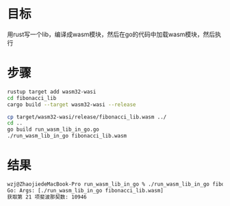 # 目标
用rust写一个lib，编译成wasm模块，然后在go的代码中加载wasm模块，然后执行

# 步骤
```bash
rustup target add wasm32-wasi
cd fibonacci_lib
cargo build --target wasm32-wasi --release

cp target/wasm32-wasi/release/fibonacci_lib.wasm ../
cd ..
go build run_wasm_lib_in_go.go
./run_wasm_lib_in_go fibonacci_lib.wasm
```

# 结果
```bash
wzj@ZhaojiedeMacBook-Pro run_wasm_lib_in_go % ./run_wasm_lib_in_go fibonacci_lib.wasm
Go: Args: [./run_wasm_lib_in_go fibonacci_lib.wasm]
获取第 21 项斐波那契数: 10946
```